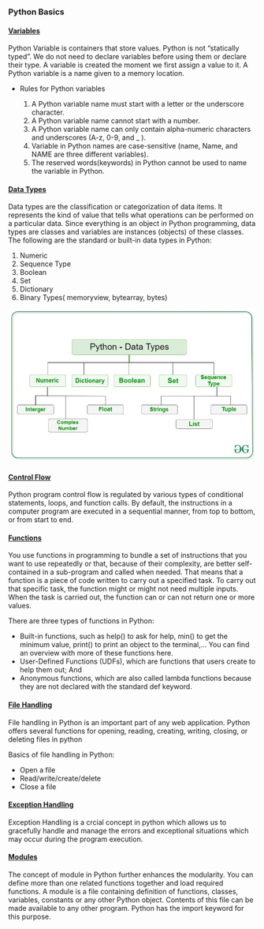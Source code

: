 ### Python Basics

#### [Variables](./variables)

Python Variable is containers that store values. Python is not “statically typed”. We do not need to declare variables before using them or declare their type. A variable is created the moment we first assign a value to it. A Python variable is a name given to a memory location.

* Rules for Python variables

    1. A Python variable name must start with a letter or the underscore character.
    2. A Python variable name cannot start with a number.
    3. A Python variable name can only contain alpha-numeric characters and underscores (A-z, 0-9, and _ ).
    4. Variable in Python names are case-sensitive (name, Name, and NAME are three different variables).
    5. The reserved words(keywords) in Python cannot be used to name the variable in Python.

#### [Data Types](./data-types/data-file.md)

Data types are the classification or categorization of data items. It represents the kind of value that tells what operations can be performed on a particular data. Since everything is an object in Python programming, data types are classes and variables are instances (objects) of these classes. The following are the standard or built-in data types in Python:

1. Numeric
2. Sequence Type
3. Boolean
4. Set
5. Dictionary
6. Binary Types( memoryview, bytearray, bytes)

![data-types](./images/Python-data-structure.jpg)

#### [Control Flow](./control-flow/README.md)

Python program control flow is regulated by various types of conditional statements, loops, and function calls. By default, the instructions in a computer program are executed in a sequential manner, from top to bottom, or from start to end. 

#### [Functions](./functions/README.md)

You use functions in programming to bundle a set of instructions that you want to use repeatedly or that, because of their complexity, are better self-contained in a sub-program and called when needed. That means that a function is a piece of code written to carry out a specified task. To carry out that specific task, the function might or might not need multiple inputs. When the task is carried out, the function can or can not return one or more values.

There are three types of functions in Python:

* Built-in functions, such as help() to ask for help, min() to get the minimum value, print() to print an object to the terminal,… You can find an overview with more of these functions here.
* User-Defined Functions (UDFs), which are functions that users create to help them out; And
* Anonymous functions, which are also called lambda functions because they are not declared with the standard def keyword.

#### [File Handling](./file-handling/README.md)

File handling in Python is an important part of any web application. Python offers several functions for opening, reading, creating, writing, closing, or deleting files in python

Basics of file handling in Python:

* Open a file 
* Read/write/create/delete
* Close a file

#### [Exception Handling](./error-handling/README.md)

Exception Handling is a crcial concept in python which allows us to gracefully handle and manage the errors and exceptional situations which may occur during the program execution.

#### [Modules](./module/README.md)

The concept of module in Python further enhances the modularity. You can define more than one related functions together and load required functions. A module is a file containing definition of functions, classes, variables, constants or any other Python object. Contents of this file can be made available to any other program. Python has the import keyword for this purpose.